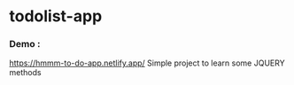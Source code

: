 # todolist-app
### Demo :
https://hmmm-to-do-app.netlify.app/
Simple project to learn some JQUERY methods

